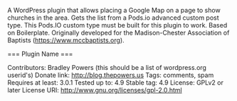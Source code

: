 A WordPress plugin that allows placing a Google Map on a page to show churches in the area. Gets the list from a Pods.io advanced custom post type. This Pods.IO custom type must be built for this plugin to work. Based on Boilerplate. Originally developed for the Madison-Chester Association of Baptists (https://www.mccbaptists.org).

=== Plugin Name ===

Contributors: Bradley Powers (this should be a list of wordpress.org userid's)
Donate link: http://blog.thepowers.us
Tags: comments, spam
Requires at least: 3.0.1
Tested up to: 4.9
Stable tag: 4.9
License: GPLv2 or later
License URI: http://www.gnu.org/licenses/gpl-2.0.html

